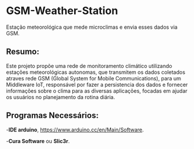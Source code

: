 # GSM-Weather-Station
Estação meteorológica que mede microclimas e envia esses dados via GSM. 
## Resumo: 
Este projeto propõe uma rede de monitoramento climático utilizando estações meteorológicas autonomas, que transmitem os dados coletados atraves rede GSM (Global System for Mobile Communications), para um Middleware IoT, responsável por fazer a persistencia dos dados e fornecer informações sobre o clima para as diversas aplicações, focadas em ajudar os usuários no planejamento da rotina diária.
## Programas Necessários:
-**IDE arduino**, https://www.arduino.cc/en/Main/Software.

-**Cura Software** ou **Slic3r**.
